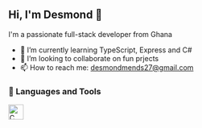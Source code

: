 ## Hi, I'm Desmond 👋

I'm  a passionate full-stack developer from Ghana

- 🌱 I’m currently learning TypeScript, Express and C#
- 👯 I’m looking to collaborate on fun prjects
- 📫 How to reach me: desmondmends27@gmail.com

### 🧰 Languages and Tools
<img  align="left" alt="C" width="30px" style="padding-right:10px" src="https://cdn.jsdelivr.net/gh/devicons/devicon@latest/icons/c/c-original.svg" />
